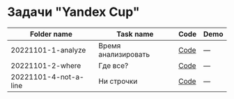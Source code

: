 # Задачи "Yandex Cup"

| Folder name               | Task name                       | Code                                                                                                             | Demo
|---------------------------|---------------------------------|------------------------------------------------------------------------------------------------------------------|-----
| 20221101-1-analyze        | Время анализировать             | [Code](https://github.com/hisbvdis/training-works-js/tree/main/20221101-yandex-cup-2022/20221101-1-analyze)      | —
| 20221101-2-where          | Где все?                        | [Code](https://github.com/hisbvdis/training-works-js/tree/main/20221101-yandex-cup-2022/20221101-2-where)        | —
| 20221101-4-not-a-line     | Ни строчки                      | [Code](https://github.com/hisbvdis/training-works-js/tree/main/20221101-yandex-cup-2022/20221101-4-not-a-line)   | —
